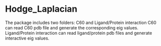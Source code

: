 # Hodge_Laplacian
The package includes two folders: C60 and Ligand/Protein interaction
C60 can read C60 pdb file and generate the corresponding eig values.
Ligand/Protein interaction can read ligand/protein pdb files and generate interactive eig values.
